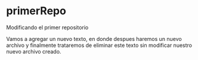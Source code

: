 # primerRepo
Modificando el primer repositorio

Vamos a agregar un nuevo texto, en donde despues haremos un nuevo archivo y finalmente trataremos de eliminar este texto sin modificar nuestro nuevo archivo creado.